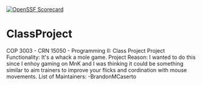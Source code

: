 [![OpenSSF Scorecard](htt‌ps://api.securityscorecards.dev/projects/github.com/BrandonMCaserto/ClassProject/badge)](htt‌ps://securityscorecards.dev/viewer/?uri=github.com/BrandonMCaserto/ClassProject)

# ClassProject
COP 3003 - CRN 15050 - Programming II: Class Project
Project Functionality:
  It's a whack a mole game. 
Project Reason:
  I wanted to do this since I enhoy gaming on MnK and I was thinking it could be something similar
  to aim trainers to improve your flicks and cordination with mouse movements.
List of Maintainers:
  -BrandonMCaserto
